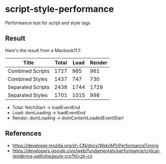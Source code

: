 # script-style-performance

Performance test for script and style tags

## Result

Here's the result from a Macbook11.1:

Title | Total | Load | Render
---   | ---   | ---  | ---
Combined Scripts | 1727 | 985 | 961
Combined Styles | 1437 | 747 | 730
Separated Scripts | 2438 | 1744 | 1729
Separated Styles | 1701 | 1015 | 998

* Total: fetchStart -> loadEventEnd
* Load: domLoading -> loadEventEnd
* Render: domLoading -> domContentLoadedEventStart

## References

* https://developer.mozilla.org/zh-CN/docs/Web/API/PerformanceTiming
* https://developers.google.com/web/fundamentals/performance/critical-rendering-path/measure-crp?hl=zh-cn
